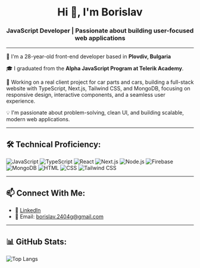<h1 align="center">Hi 👋, I'm Borislav</h1>
<h3 align="center">JavaScript Developer | Passionate about building user-focused web applications</h3>

---

📍 I'm a 28-year-old front-end developer based in **Plovdiv, Bulgaria** 

🎓 I graduated from the **Alpha JavaScript Program at Telerik Academy**.

🚀 Working on a real client project for car parts and cars, building a full-stack website with TypeScript, Next.js, Tailwind CSS, and MongoDB, focusing on responsive design, interactive components, and a seamless user experience.

💡 I'm passionate about problem-solving, clean UI, and building scalable, modern web applications.

---

## 🛠️ Technical Proficiency:
![JavaScript](https://img.shields.io/badge/-JavaScript-F7DF1E?style=flat&logo=javascript)
![TypeScript](https://img.shields.io/badge/-TypeScript-3178C6?style=flat&logo=typescript)
![React](https://img.shields.io/badge/-React-61DAFB?style=flat&logo=react)
![Next.js](https://img.shields.io/badge/-Next.js-000000?style=flat&logo=next.js&logoColor=white)
![Node.js](https://img.shields.io/badge/-Node.js-339933?style=flat&logo=node.js)
![Firebase](https://img.shields.io/badge/-Firebase-FFCA28?style=flat&logo=firebase)
![MongoDB](https://img.shields.io/badge/-MongoDB-47A248?style=flat&logo=mongodb)
![HTML](https://img.shields.io/badge/-HTML5-E34F26?style=flat&logo=html5)
![CSS](https://img.shields.io/badge/-CSS3-1572B6?style=flat&logo=css3)
![Tailwind CSS](https://img.shields.io/badge/-Tailwind%20CSS-06B6D4?style=flat&logo=tailwind-css&logoColor=white)



---

## 📫 Connect With Me:

- 🔗 [LinkedIn](https://www.linkedin.com/in/borislav-davidov-3b6013354/)
- 📧 Email: borislav.2404g@gmail.com

---

## 📊 GitHub Stats:

![Top Langs](https://github-readme-stats.vercel.app/api/top-langs/?username=B-D-2409&layout=compact&theme=tokyonight&hide=javascript,html,css)




